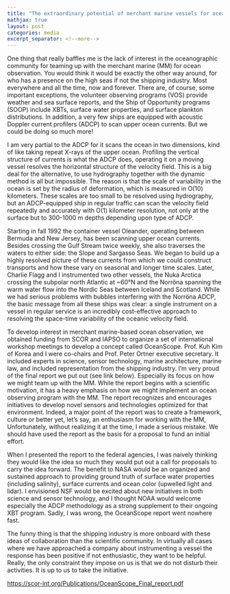 ```yaml
---
title: "The extraordinary potential of merchant marine vessels for ocean science."
mathjax: true
layout: post
categories: media
excerpt_separator: <!--more-->
---
```


One thing that really baffles me is the lack of interest in the oceanographic community for teaming up with the merchant marine (MM) for ocean observation. You would think it would be exactly the other way around, for who has a presence on the high seas if not the shipping industry. Most everywhere and all the time, now and forever. There are, of course, some important exceptions, the volunteer observing programs (VOS) provide weather and sea surface reports, and the Ship of Opportunity programs (SOOP) include XBTs, surface water properties, and surface plankton distributions. In addition, a very few ships are equipped with acoustic Doppler current profilers (ADCP) to scan upper ocean currents. But we could be doing so much more! 
<!--more-->

I am very partial to the ADCP for it scans the ocean in two dimensions, kind of like taking repeat X-rays of the upper ocean. Profiling the vertical structure of currents is what the ADCP does, operating it on a moving vessel resolves the horizontal structure of the velocity field. This is a big deal for the alternative, to use hydrography together with the dynamic method is all but impossible. The reason is that the scale of variability in the ocean is set by the radius of deformation, which is measured in O(10) kilometers. These scales are too small to be resolved using hydrography, but an ADCP-equipped ship in regular traffic can scan the velocity field repeatedly and accurately with O(1) kilometer resolution, not only at the surface but to 300-1000 m depths depending upon type of ADCP. 

Starting in fall 1992 the container vessel Oleander, operating between Bermuda and New Jersey, has been scanning upper ocean currents. Besides crossing the Gulf Stream twice weekly, she also traverses the waters to either side: the Slope and Sargasso Seas. We began to build up a highly resolved picture of these currents from which we could construct transports and how these vary on seasonal and longer time scales. Later, Charlie Flagg and I instrumented two other vessels, the Nuka Arctica crossing the subpolar north Atlantic at ~60°N and the Norröna spanning the warm water flow into the Nordic Seas between Iceland and Scotland. While we had serious problems with bubbles interfering with the Norröna ADCP, the basic message from all these ships was clear: a single instrument on a vessel in regular service is an incredibly cost-effective approach to resolving the space-time variability of the oceanic velocity field. 

To develop interest in merchant marine-based ocean observation, we obtained funding from SCOR and IAPSO to organize a set of international workshop meetings to develop a concept called OceanScope. Prof. Kuh Kim of Korea and I were co-chairs and Prof. Peter Ortner executive secretary. It included experts in science, sensor technology, marine architecture, marine law, and included representation from the shipping industry. I’m very proud of the final report we put out (see link below). Especially its focus on how we might team up with the MM. While the report begins with a scientific motivation, it has a heavy emphasis on how we might implement an ocean observing program with the MM. The report recognizes and encourages initiatives to develop novel sensors and technologies optimized for that environment. Indeed, a major point of the report was to create a framework, culture or better yet, let’s say, an enthusiasm for working with the MM, Unfortunately, without realizing it at the time, I made a serious mistake. We should have used the report as the basis for a proposal to fund an initial effort. 

When I presented the report to the federal agencies, I was naively thinking they would like the idea so much they would put out a call for proposals to carry the idea forward. The benefit to NASA would be an organized and sustained approach to providing ground truth of surface water properties (including salinity), surface currents and ocean color (upwelled light and lidar). I envisioned NSF would be excited about new initiatives in both science and sensor technology, and I thought NOAA would welcome especially the ADCP methodology as a strong supplement to their ongoing XBT program. Sadly, I was wrong, the OceanScope report went nowhere fast. 

The funny thing is that the shipping industry is more onboard with these ideas of collaboration than the scientific community. In virtually all cases where we have approached a company about instrumenting a vessel the response has been positive if not enthusiastic, they want to be helpful. Really, the only constraint they impose on us is that we do not disturb their activities. It is up to us to take the initiative. 

https://scor-int.org/Publications/OceanScope_Final_report.pdf
